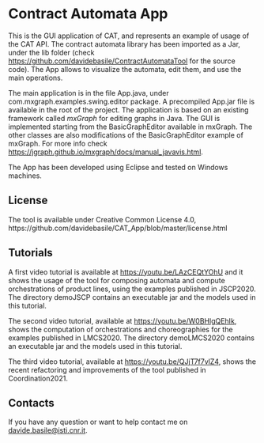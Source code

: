 <h1>Contract Automata App</h1>

This is the GUI application of CAT, and represents an example of usage of the CAT API.
The contract automata library has been imported as a Jar, under the lib folder  (check  https://github.com/davidebasile/ContractAutomataTool for the source code).
The App allows to visualize the automata, edit them, and use the main operations.

The main application is in the file App.java, under com.mxgraph.examples.swing.editor package. 
A precompiled App.jar file is available in the root of the project.
The application is based on an existing framework called *mxGraph* for
editing graphs in Java. 
The GUI is implemented starting from the BasicGraphEditor available 
in mxGraph.
The other classes are also modifications of the BasicGraphEditor example 
of mxGraph. 
For more info check https://jgraph.github.io/mxgraph/docs/manual_javavis.html.

The App has been developed using Eclipse and tested on Windows machines. 

<h2>License</h2>
The tool is available under Creative Common License 4.0,
https://github.com/davidebasile/CAT_App/blob/master/license.html


<h2>Tutorials</h2>

A first video tutorial is available at https://youtu.be/LAzCEQtYOhU and it shows the usage of the tool for composing automata and compute orchestrations of product lines, using the examples published in JSCP2020.
The directory demoJSCP contains an executable jar and the models used in this tutorial.

The second video tutorial, available at https://youtu.be/W0BHlgQEhIk, shows the computation of orchestrations and choreographies for the examples published in LMCS2020.
The directory demoLMCS2020 contains an executable jar and the models used in this tutorial.

The third video tutorial, available at https://youtu.be/QJjT7f7vlZ4, shows the recent refactoring and improvements of the tool published in Coordination2021.

<h2>Contacts</h2>

If you have any question or want to help contact me on davide.basile@isti.cnr.it.
